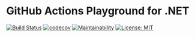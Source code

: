 # GitHub Actions Playground for .NET

[![Build Status](https://github.com/badgeratu/dotnet-actions/workflows/build/badge.svg)](https://github.com/badgeratu/dotnet-actions/actions?workflow=build)
[![codecov](https://codecov.io/gh/badgeratu/dotnet-actions/branch/main/graph/badge.svg?token=T4GYR4NVJP)](https://codecov.io/gh/badgeratu/dotnet-actions)
[![Maintainability](https://api.codeclimate.com/v1/badges/0c79d186a9b733579ae8/maintainability)](https://codeclimate.com/github/badgeratu/dotnet-actions/maintainability)
[![License: MIT](https://img.shields.io/badge/License-Apache2.0-yellow.svg)](https://opensource.org/licenses/Apache-2.0)
